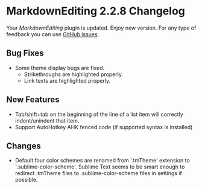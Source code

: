 # MarkdownEditing 2.2.8 Changelog

Your _MarkdownEditing_ plugin is updated. Enjoy new version. For any type of
feedback you can use [GitHub issues][issues].

## Bug Fixes

* Some theme display bugs are fixed.
    - Strikethroughs are highlighted properly.
    - Link texts are highlighted properly.

## New Features

* Tab/shift+tab on the beginning of the line of a list item will correctly indent/unindent that item.
* Support AutoHotkey AHK fenced code (if supported syntax is installed)

## Changes

* Default four color schemes are renamed from '.tmTheme' extension to '.sublime-color-scheme'. Sublime Text seems to be smart enough to redirect .tmTheme files to .sublime-color-scheme files in settings if possible.

[issues]: https://github.com/SublimeText-Markdown/MarkdownEditing/issues
